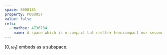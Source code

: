 ```yaml
---
space: S000181
property: P000057
value: false
refs:
  - mathse: 4736734
    name: A space which is 𝜎-compact but neither hemicompact nor second countable
---
```


$[0,\omega_1]$ embeds as a subspace.

